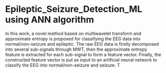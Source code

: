 # Epileptic_Seizure_Detection_ML using ANN algorithm
In this work, a novel method based on multiwavelet transform and approximate entropy is proposed for classifying the EEG data into normal/non-seizure and epileptic. The raw EEG data is firstly decomposed into several sub-signals through MWT, then the approximate entropy feature is extracted for each sub-signal to form a feature vector. Finally, the constructed feature vector is put as input to an artificial neural network to classify the EEG into normal/non-seizure and seizure. T
